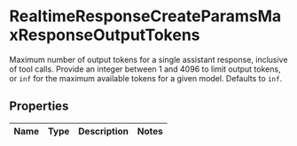 

# RealtimeResponseCreateParamsMaxResponseOutputTokens

Maximum number of output tokens for a single assistant response, inclusive of tool calls. Provide an integer between 1 and 4096 to limit output tokens, or `inf` for the maximum available tokens for a given model. Defaults to `inf`. 

## Properties

| Name | Type | Description | Notes |
|------------ | ------------- | ------------- | -------------|



